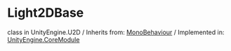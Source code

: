 # Light2DBase
class in UnityEngine.U2D
 / Inherits from: <a href="https://docs.unity3d.com/6000.2/Documentation/ScriptReference/MonoBehaviour.html">MonoBehaviour</a> / Implemented in: <a href="https://docs.unity3d.com/6000.2/Documentation/ScriptReference/UnityEngine.CoreModule.html">UnityEngine.CoreModule</a>
